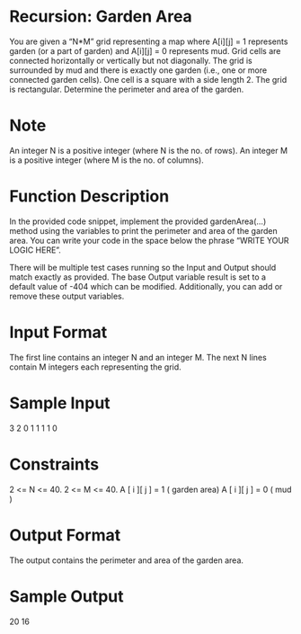 # Recursion: Garden Area

You are given a “N*M” grid representing a map where A[i][j] = 1 represents garden (or a part of garden) and A[i][j] = 0 represents mud.
Grid cells are connected horizontally or vertically but not diagonally.
The grid is surrounded by mud and there is exactly one garden (i.e., one or more connected garden cells).
One cell is a square with a side length 2. The grid is rectangular.
Determine the perimeter and area of the garden.

# Note
An integer N is a positive integer (where N is the no. of rows).
An integer M is a positive integer (where M is the no. of columns).
 

# Function Description
In the provided code snippet, implement the provided gardenArea(...) method using the variables to print the perimeter and area of the garden area. You can write your code in the space below the phrase “WRITE YOUR LOGIC HERE”.

There will be multiple test cases running so the Input and Output should match exactly as provided.
The base Output variable result is set to a default value of -404 which can be modified. Additionally, you can add or remove these output variables.


# Input Format
The first line contains an integer N and an integer M.
The next N lines contain M integers each representing the grid.

# Sample Input

3 2
0 1
1 1
1 0

# Constraints
 2 <= N <= 40.
 2 <= M <= 40.
A [ i ][ j ] = 1 ( garden area)  A [ i ][ j ] = 0 ( mud )

# Output Format
The output contains the perimeter and area of the garden area.

# Sample Output

20
16